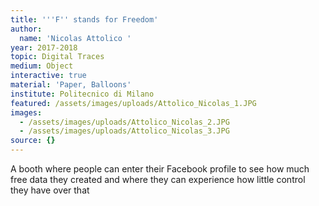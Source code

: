```yaml
---
title: '''F'' stands for Freedom'
author:
  name: 'Nicolas Attolico '
year: 2017-2018
topic: Digital Traces
medium: Object
interactive: true
material: 'Paper, Balloons'
institute: Politecnico di Milano
featured: /assets/images/uploads/Attolico_Nicolas_1.JPG
images:
  - /assets/images/uploads/Attolico_Nicolas_2.JPG
  - /assets/images/uploads/Attolico_Nicolas_3.JPG
source: {}
---
```

A booth where people can enter their Facebook profile to see how much free data they created and where they can experience how little control they have over that
